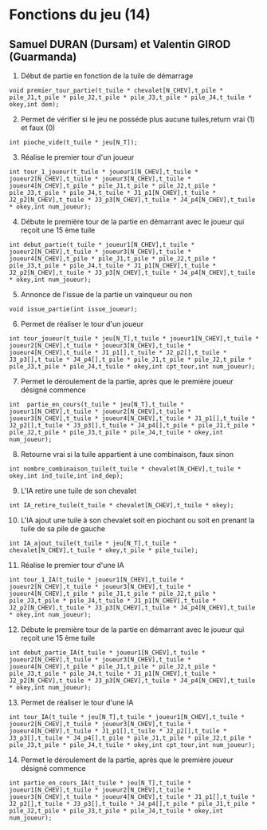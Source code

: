 # Fonctions du jeu (14)
## Samuel DURAN (Dursam) et Valentin GIROD (Guarmanda)


1. Début de partie en fonction de la tuile de démarrage
```
void premier_tour_partie(t_tuile * chevalet[N_CHEV],t_pile * pile_J1,t_pile * pile_J2,t_pile * pile_J3,t_pile * pile_J4,t_tuile * okey,int dem);
```

2. Permet de vérifier si le jeu ne posséde plus aucune tuiles,return vrai (1) et faux (0)
```
int pioche_vide(t_tuile * jeu[N_T]);
```

3. Réalise le premier tour d'un joueur
```
int tour_1_joueur(t_tuile * joueur1[N_CHEV],t_tuile * joueur2[N_CHEV],t_tuile * joueur3[N_CHEV],t_tuile * joueur4[N_CHEV],t_pile * pile_J1,t_pile * pile_J2,t_pile * pile_J3,t_pile * pile_J4,t_tuile * J1_p1[N_CHEV],t_tuile * J2_p2[N_CHEV],t_tuile * J3_p3[N_CHEV],t_tuile * J4_p4[N_CHEV],t_tuile * okey,int num_joueur);
```

4. Débute le première tour de la partie en démarrant avec le joueur qui reçoit une 15 ème tuile
```
int debut_partie(t_tuile * joueur1[N_CHEV],t_tuile * joueur2[N_CHEV],t_tuile * joueur3[N_CHEV],t_tuile * joueur4[N_CHEV],t_pile * pile_J1,t_pile * pile_J2,t_pile * pile_J3,t_pile * pile_J4,t_tuile * J1_p1[N_CHEV],t_tuile * J2_p2[N_CHEV],t_tuile * J3_p3[N_CHEV],t_tuile * J4_p4[N_CHEV],t_tuile * okey,int num_joueur);
```

5. Annonce de l'issue de la partie un vainqueur ou non
```
void issue_partie(int issue_joueur);
```

6. Permet de réaliser le tour d'un joueur
```
int tour_joueur(t_tuile * jeu[N_T],t_tuile * joueur1[N_CHEV],t_tuile * joueur2[N_CHEV],t_tuile * joueur3[N_CHEV],t_tuile * joueur4[N_CHEV],t_tuile * J1_p1[],t_tuile * J2_p2[],t_tuile * J3_p3[],t_tuile * J4_p4[],t_pile * pile_J1,t_pile * pile_J2,t_pile * pile_J3,t_pile * pile_J4,t_tuile * okey,int cpt_tour,int num_joueur);
```

7. Permet le déroulement de la partie, après que le première joueur désigné commence
```
int  partie_en_cours(t_tuile * jeu[N_T],t_tuile * joueur1[N_CHEV],t_tuile * joueur2[N_CHEV],t_tuile * joueur3[N_CHEV],t_tuile * joueur4[N_CHEV],t_tuile * J1_p1[],t_tuile * J2_p2[],t_tuile * J3_p3[],t_tuile * J4_p4[],t_pile * pile_J1,t_pile * pile_J2,t_pile * pile_J3,t_pile * pile_J4,t_tuile * okey,int num_joueur);
```

8. Retourne vrai si la tuile appartient à une combinaison, faux sinon
```
int nombre_combinaison_tuile(t_tuile * chevalet[N_CHEV],t_tuile * okey,int ind_tuile,int ind_dep);
```

9. L'IA retire une tuile de son chevalet
```
int IA_retire_tuile(t_tuile * chevalet[N_CHEV],t_tuile * okey);
```

10. L'IA ajout une tuile à son chevalet soit en piochant ou soit en prenant la tuile de sa pile de gauche
```
int IA_ajout_tuile(t_tuile * jeu[N_T],t_tuile * chevalet[N_CHEV],t_tuile * okey,t_pile * pile_tuile);
```

11. Réalise le premier tour d'une IA
```
int tour_1_IA(t_tuile * joueur1[N_CHEV],t_tuile * joueur2[N_CHEV],t_tuile * joueur3[N_CHEV],t_tuile * joueur4[N_CHEV],t_pile * pile_J1,t_pile * pile_J2,t_pile * pile_J3,t_pile * pile_J4,t_tuile * J1_p1[N_CHEV],t_tuile * J2_p2[N_CHEV],t_tuile * J3_p3[N_CHEV],t_tuile * J4_p4[N_CHEV],t_tuile * okey,int num_joueur);
```

12. Débute le première tour de la partie en démarrant avec le joueur qui reçoit une 15 ème tuile
```
int debut_partie_IA(t_tuile * joueur1[N_CHEV],t_tuile * joueur2[N_CHEV],t_tuile * joueur3[N_CHEV],t_tuile * joueur4[N_CHEV],t_pile * pile_J1,t_pile * pile_J2,t_pile * pile_J3,t_pile * pile_J4,t_tuile * J1_p1[N_CHEV],t_tuile * J2_p2[N_CHEV],t_tuile * J3_p3[N_CHEV],t_tuile * J4_p4[N_CHEV],t_tuile * okey,int num_joueur);
```

13. Permet de réaliser le tour d'une IA
```
int tour_IA(t_tuile * jeu[N_T],t_tuile * joueur1[N_CHEV],t_tuile * joueur2[N_CHEV],t_tuile * joueur3[N_CHEV],t_tuile * joueur4[N_CHEV],t_tuile * J1_p1[],t_tuile * J2_p2[],t_tuile * J3_p3[],t_tuile * J4_p4[],t_pile * pile_J1,t_pile * pile_J2,t_pile * pile_J3,t_pile * pile_J4,t_tuile * okey,int cpt_tour,int num_joueur);
```

14. Permet le déroulement de la partie, après que le première joueur désigné commence
```
int partie_en_cours_IA(t_tuile * jeu[N_T],t_tuile * joueur1[N_CHEV],t_tuile * joueur2[N_CHEV],t_tuile * joueur3[N_CHEV],t_tuile * joueur4[N_CHEV],t_tuile * J1_p1[],t_tuile * J2_p2[],t_tuile * J3_p3[],t_tuile * J4_p4[],t_pile * pile_J1,t_pile * pile_J2,t_pile * pile_J3,t_pile * pile_J4,t_tuile * okey,int num_joueur);
```
